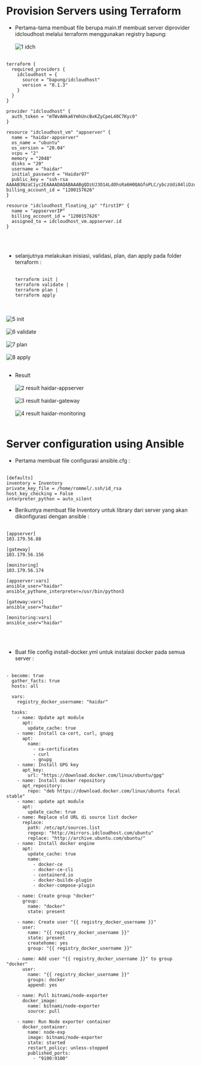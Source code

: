 # Provision Servers using Terraform
- Pertama-tama membuat file berupa main.tf membuat server diprovider idcloudhost melalui terraform menggunakan registry bapung:<br><br>![1  idch](https://github.com/darblietz/devops17-FinalTask--M-Yusuf-Haidar-/assets/98991080/cce8bccc-c0a0-43eb-b504-4bac7d827f8f)<br><br>

```
terraform {
  required_providers {
    idcloudhost = {
      source = "bapung/idcloudhost"
      version = "0.1.3"
    }
  }
}

provider "idcloudhost" {
  auth_token = "mTWvAHka6YmhUncBxKZyCpeL40C7Kyc0"
}

resource "idcloudhost_vm" "appserver" {
  name = "haidar-appserver"
  os_name = "ubuntu"
  os_version = "20.04"
  vcpu = "2"
  memory = "2048"
  disks = "20"
  username = "haidar"
  initial_password = "Haidar97"
  public_key = "ssh-rsa AAAAB3NzaC1yc2EAAAADAQABAAABgQDzUJ3O14LdOhsRa6H0QAGfoPLC/ybczUdi04liDzoxRnuk12lgoSQGvyzJDUxJHBa33/q3wQgBCjl+B/R2N64BjBEbYfU>  billing_account_id = "1200157626"
}

resource "idcloudhost_floating_ip" "firstIP" {
  name = "appserverIP"
  billing_account_id = "1200157626"
  assigned_to = idcloudhost_vm.appserver.id
}
```
<br><br>
- selanjutnya melakukan inisiasi, validasi, plan, dan apply pada folder terraform :<br><br>
  ```
  terraform init |
  terraform validate |
  terraform plan |
  terraform apply
  ```
<br><br>
![5  init](https://github.com/darblietz/devops17-FinalTask--M-Yusuf-Haidar-/assets/98991080/9a2ac288-314b-4d27-a939-9eae483c887d)<br><br>![6  validate](https://github.com/darblietz/devops17-FinalTask--M-Yusuf-Haidar-/assets/98991080/274b2c27-8fe5-4857-958e-a2f4ca974221)<br><br>![7  plan](https://github.com/darblietz/devops17-FinalTask--M-Yusuf-Haidar-/assets/98991080/6bdf35e1-8f54-4915-b7c5-dcd422f55ba3)<br><br>![8  apply](https://github.com/darblietz/devops17-FinalTask--M-Yusuf-Haidar-/assets/98991080/d9cfcfe8-0f72-4094-a6cd-2ee54ca30768)<br><br>
- Result<br><br>![2  result haidar-appserver](https://github.com/darblietz/devops17-FinalTask--M-Yusuf-Haidar-/assets/98991080/a5cc09cf-23a0-44e8-9785-343d51580b4c)<br><br>![3  result haidar-gateway](https://github.com/darblietz/devops17-FinalTask--M-Yusuf-Haidar-/assets/98991080/f71579b2-a243-4dcf-a490-2c08a5e3ab08)<br><br>![4  result haidar-monitoring](https://github.com/darblietz/devops17-FinalTask--M-Yusuf-Haidar-/assets/98991080/447ee0ff-84ea-4b4b-8990-d463b9f06314)<br><br>

# Server configuration using Ansible

- Pertama membuat file configurasi ansible.cfg :<br><br>
```
[defaults]
inventory = Inventory
private_key_file = /home/rommel/.ssh/id_rsa
host_key_checking = False
interpreter_python = auto_silent
```
- Berikuntya membuat file Inventory untuk library dari server yang akan dikonfigurasi dengan ansible :<br><br>
```
[appserver]
103.179.56.88

[gateway]
103.179.56.156

[monitoring]
103.179.56.174

[appserver:vars]
ansible_user="haidar"
ansible_pythone_interpreter=/usr/bin/python3

[gateway:vars]
ansible_user="haidar"

[monitoring:vars]
ansible_user="haidar"
```
<br><br>

- Buat file config install-docker.yml untuk instalasi docker pada semua server :<br><br>
```
- become: true
  gather_facts: true
  hosts: all

  vars:
    registry_docker_username: "haidar"

  tasks:
    - name: Update apt module
      apt:
        update_cache: true
    - name: Install ca-cert, curl, gnupg
      apt:
        name:
          - ca-certificates
          - curl
          - gnupg
    - name: Install GPG key
      apt_key:
        url: "https://download.docker.com/linux/ubuntu/gpg"
    - name: Install docker repository
      apt_repository:
        repo: "deb https://download.docker.com/linux/ubuntu focal stable"
    - name: update apt module
      apt:
        update_cache: true
    - name: Replace old URL di source list docker
      replace:
        path: /etc/apt/sources.list
        regexp: "http://mirrors.idcloudhost.com/ubuntu"
        replace: "http://archive.ubuntu.com/ubuntu/"
    - name: Install docker engine
      apt:
        update_cache: true
        name:
          - docker-ce
          - docker-ce-cli
          - containerd.io
          - docker-buildx-plugin
          - docker-compose-plugin

    - name: Create group "docker"
      group:
        name: "docker"
        state: present

    - name: Create user "{{ registry_docker_username }}"
      user:
        name: "{{ registry_docker_username }}"
        state: present
        createhome: yes
        group: "{{ registry_docker_username }}"

    - name: Add user "{{ registry_docker_username }}" to group "docker"
      user:
        name: "{{ registry_docker_username }}"
        groups: docker
        append: yes

    - name: Pull bitnami/node-exporter
      docker_image:
        name: bitnami/node-exporter
        source: pull

    - name: Run Node exporter container
      docker_container:
        name: node-exp
        image: bitnami/node-exporter
        state: started
        restart_policy: unless-stopped
        published_ports:
          - "9100:9100"
```

  
  























